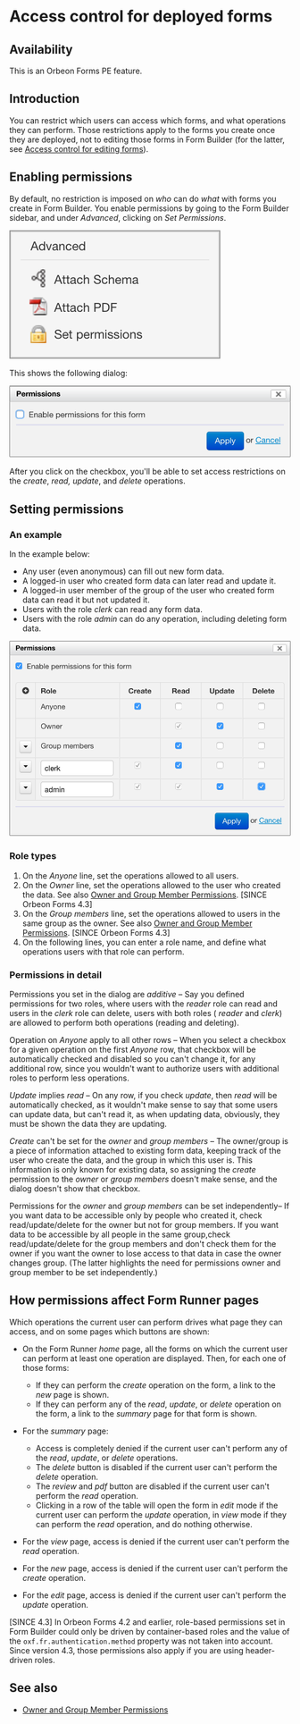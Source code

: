 # Access control for deployed forms

<!-- toc -->

## Availability

This is an Orbeon Forms PE feature.

## Introduction

You can restrict which users can access which forms, and what operations they can perform. Those restrictions apply to the forms you create once they are deployed, not to editing those forms in Form Builder (for the latter, see [Access control for editing forms](editing-forms.md)).

## Enabling permissions

By default, no restriction is imposed on _who_ can do _what_ with forms you create in Form Builder. You enable permissions by going to the Form Builder sidebar, and under _Advanced_, clicking on _Set Permissions_.

![](../../form-builder/images/advanced-menu.png)

This shows the following dialog:

![](../../form-builder/images/permissions-enable.png)

After you click on the checkbox, you'll be able to set access restrictions on the _create_, _read, update_, and _delete_ operations.

## Setting permissions

### An example

In the example below:

- Any user (even anonymous) can fill out new form data.
- A logged-in user who created form data can later read and update it.
- A logged-in user member of the group of the user who created form data can read it but not updated it.
- Users with the role _clerk_ can read any form data.
- Users with the role _admin_ can do any operation, including deleting form data.

![The Permissions dialog](../../form-builder/images/permissions-dialog.png)

### Role types

1. On the _Anyone_ line, set the operations allowed to all users.
2. On the _Owner_ line, set the operations allowed to the user who created the data. See also [Owner and Group Member Permissions](../../form-runner/access-control/owner-group.md). [SINCE Orbeon Forms 4.3]
3. On the _Group members_ line, set the operations allowed to users in the same group as the owner. See also [Owner and Group Member Permissions](../../form-runner/access-control/owner-group.md). [SINCE Orbeon Forms 4.3]
4. On the following lines, you can enter a role name, and define what operations users with that role can perform.

### Permissions in detail

Permissions you set in the dialog are _additive_ – Say you defined permissions for two roles, where users with the _reader_ role can read and users in the _clerk_ role can delete, users with both roles ( _reader_ and _clerk_) are allowed to perform both operations (reading and deleting).

Operation on _Anyone_ apply to all other rows – When you select a checkbox for a given operation on the first _Anyone_ row, that checkbox will be automatically checked and disabled so you can't change it, for any additional row, since you wouldn't want to authorize users with additional roles to perform less operations.

_Update_ implies _read_ – On any row, if you check _update_, then _read_ will be automatically checked, as it wouldn't make sense to say that some users can update data, but can't read it, as when updating data, obviously, they must be shown the data they are updating.

_Create_ can't be set for the _owner_ and _group members_ – The owner/group is a piece of information attached to existing form data, keeping track of the user who create the data, and the group in which this user is. This information is only known for existing data, so assigning the _create_ permission to the _owner_ or _group members_ doesn't make sense, and the dialog doesn't show that checkbox.

Permissions for the _owner_ and _group members_ can be set independently– If you want data to be accessible only by people who created it, check read/update/delete for the owner but not for group members. If you want data to be accessible by all people in the same group,check read/update/delete for the group members and don't check them for the owner if you want the owner to lose access to that data in case the owner changes group. (The latter highlights the need for permissions owner and group member to be set independently.)

## How permissions affect Form Runner pages

Which operations the current user can perform drives what page they can access, and on some pages which buttons are shown:

* On the Form Runner _home_ page, all the forms on which the current user can perform at least one operation are displayed. Then, for each one of those forms:

    * If they can perform the _create_ operation on the form, a link to the _new_ page is shown.
    * If they can perform any of the _read_, _update_, or _delete_ operation on the form, a link to the _summary_ page for that form is shown.
* For the _summary_ page:
    * Access is completely denied if the current user can't perform any of the _read_, _update_, or _delete_ operations.
    * The _delete_ button is disabled if the current user can't perform the _delete_ operation.
    * The _review_ and _pdf_ button are disabled if the current user can't perform the _read_ operation.
    * Clicking in a row of the table will open the form in _edit_ mode if the current user can perform the _update_ operation, in _view_ mode if they can perform the _read_ operation, and do nothing otherwise.

* For the _view_ page, access is denied if the current user can't perform the _read_ operation.
* For the _new_ page, access is denied if the current user can't perform the _create_ operation.
* For the _edit_ page, access is denied if the current user can't perform the _update_ operation.

[SINCE 4.3] In Orbeon Forms 4.2 and earlier, role-based permissions set in Form Builder could only be driven by container-based roles and the value of the `oxf.fr.authentication.method` property was not taken into account. Since version 4.3, those permissions also apply if you are using header-driven roles.

## See also

- [Owner and Group Member Permissions](../../form-runner/access-control/owner-group.md)
